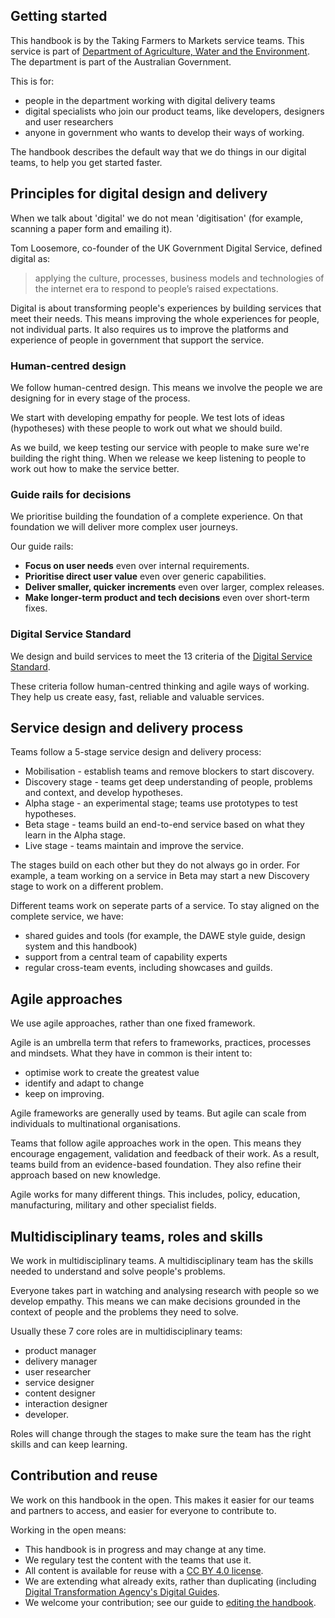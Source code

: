 ## Getting started

This handbook is by the Taking Farmers to Markets service teams. This service is part of [Department of Agriculture, Water and the Environment](https://www.awe.gov.au/). The department is part of the Australian Government.

This is for:
* people in the department working with digital delivery teams
* digital specialists who join our product teams, like developers, designers and user researchers
* anyone in government who wants to develop their ways of working.

The handbook describes the default way that we do things in our digital teams, to help you get started faster.

## Principles for digital design and delivery

When we talk about 'digital' we do not mean 'digitisation' (for example, scanning a paper form and emailing it).

Tom Loosemore, co-founder of the UK Government Digital Service, defined digital as:
> applying the culture, processes, business models and technologies of the internet era to respond to people’s raised expectations.

Digital is about transforming people's experiences by building services that meet their needs. This means improving the whole experiences for people, not individual parts. It also requires us to improve the platforms and experience of people in government that support the service.

### Human-centred design

We follow human-centred design. This means we involve the people we are designing for in every stage of the process.

We start with developing empathy for people. We test lots of ideas (hypotheses) with these people to work out what we should build. 

As we build, we keep testing our service with people to make sure we're building the right thing. When we release we keep listening to people to work out how to make the service better.

### Guide rails for decisions
We prioritise building the foundation of a complete experience. On that foundation we will deliver more complex user journeys.

Our guide rails:
* **Focus on user needs** even over internal requirements.
* **Prioritise direct user value** even over generic capabilities.
* **Deliver smaller, quicker increments** even over larger, complex releases.
* **Make longer-term product and tech decisions** even over short-term fixes.

### Digital Service Standard

We design and build services to meet the 13 criteria of the [Digital Service Standard](https://www.dta.gov.au/help-and-advice/digital-service-standard/digital-service-standard-criteria).

These criteria follow human-centred thinking and agile ways of working. They help us create easy, fast, reliable and valuable services.

## Service design and delivery process <!-- add L1 -->

Teams follow a 5-stage service design and delivery process:

* Mobilisation - establish teams and remove blockers to start discovery.
* Discovery stage - teams get deep understanding of people, problems and context, and develop hypotheses.
* Alpha stage - an experimental stage; teams use prototypes to test hypotheses.
* Beta stage - teams build an end-to-end service based on what they learn in the Alpha stage.
* Live stage - teams maintain and improve the service.

The stages build on each other but they do not always go in order. For example, a team working on a service in Beta may start a new Discovery stage to work on a different problem.

Different teams work on seperate parts of a service. To stay aligned on the complete service, we have:
* shared guides and tools (for example, the DAWE style guide, design system and this handbook)
* support from a central team of capability experts
* regular cross-team events, including showcases and guilds.

## Agile approaches <!-- add L1 -->

We use agile approaches, rather than one fixed framework.

Agile is an umbrella term that refers to frameworks, practices, processes and mindsets. What they have in common is their intent to:

* optimise work to create the greatest value
* identify and adapt to change
* keep on improving.

Agile frameworks are generally used by teams. But agile can scale from individuals to multinational organisations.

Teams that follow agile approaches work in the open. This means they encourage engagement, validation and feedback of their work. As a result, teams build from an evidence-based foundation. They also refine their approach based on new knowledge.

Agile works for many different things. This includes, policy, education, manufacturing, military and other specialist fields.

## Multidisciplinary teams, roles and skills <!-- add L1, mention T shape, what we mean and don't mean, SME inclusion -->

We work in multidisciplinary teams. A multidisciplinary team has the skills needed to understand and solve people's problems.

Everyone takes part in watching and analysing research with people so we develop empathy. This means we can make decisions grounded in the context of people and the problems they need to solve.

Usually these 7 core roles are in multidisciplinary teams:

* product manager
* delivery manager
* user researcher
* service designer
* content designer
* interaction designer
* developer.

Roles will change through the stages to make sure the team has the right skills and can keep learning.

## Contribution and reuse

We work on this handbook in the open. This makes it easier for our teams and partners to access, and easier for everyone to contribute to.

Working in the open means:
* This handbook is in progress and may change at any time.
* We regulary test the content with the teams that use it.
* All content is available for reuse with a [CC BY 4.0 license](https://creativecommons.org/licenses/by/4.0/).
* We are extending what already exits, rather than duplicating (including [Digital Transformation Agency's Digital Guides](https://guides.service.gov.au/).
* We welcome your contribution; see our guide to [editing the handbook](./about-handbook/editing/).
